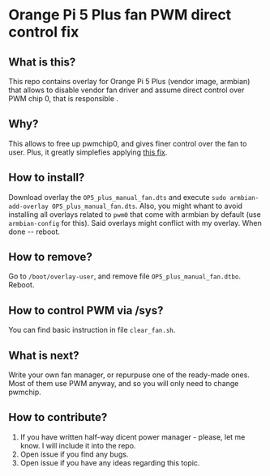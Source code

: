 # Orange Pi 5 Plus fan PWM direct control fix

## What is this?
This repo contains overlay for Orange Pi 5 Plus (vendor image, armbian) that allows to disable vendor fan driver and assume direct control over PWM chip 0, that is responsible .

## Why?

This allows to free up pwmchip0, and gives finer control over the fan to user. 
Plus, it greatly simplefies applying [this fix](https://github.com/metamot/opi5plus_fan_fix). 

## How to install?

Download overlay the `OP5_plus_manual_fan.dts` and execute `sudo armbian-add-overlay OP5_plus_manual_fan.dts`. 
Also, you might whant to avoid installing all overlays related to `pwm0` that come with armbian by default (use `armbian-config` for this). Said overlays might conflict with my overlay.
When done -- reboot.

## How to remove?

Go to `/boot/overlay-user`, and remove file `OP5_plus_manual_fan.dtbo`. 
Reboot.

## How to control PWM via /sys?

You can find basic instruction in file `clear_fan.sh`.


## What is next?

Write your own fan manager, or repurpuse one of the ready-made ones. Most of them use PWM anyway, and so you will only need to change pwmchip. 

## How to contribute?

1. If you have written half-way dicent power manager - please, let me know. I will include it into the repo.
2. Open issue if you find any bugs.
3. Open issue if you have any ideas regarding this topic. 
